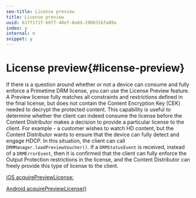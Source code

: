 ```yaml
---
seo-title: License preview
title: License preview
uuid: 61ff171f-b977-40ef-8e8d-2900316fa89a
index: y
internal: n
snippet: y
---
```


# License preview{#license-preview}

If there is a question around whether or not a device can consume and fully enforce a Primetime DRM license, you can use the License Preview feature. A Preview license fully matches all constraints and restrictions defined in the final license, but does not contain the Content Encryption Key (CEK) needed to decrypt the protected content. This capability is useful to determine whether the client can indeed consume the license before the Content Distributor makes a decision to provide a particular license to the client. For example - a customer wishes to watch HD content, but the Content Distributor wants to ensure that the device can fully detect and engage HDCP. In this situation, the client can call `DRMManager.loadPreviewVoucher()`. If a `DRMStatusEvent` is received, instead of a `DRMErrorEvent`, then it is confirmed that the client can fully enforce the Output Protection restrictions in the license, and the Content Distributor can freely provide this type of license to the client.

[iOS acquirePreviewLicense:](http://help.adobe.com/en_US/primetime/api/drm-apis/client/ios/interface_d_r_m_manager.html#a3baac603bdd8826624dbe97f9faaba10)

[Android acquirePreviewLicense()](http://help.adobe.com/en_US/primetime/api/drm-apis/client/android/com/adobe/ave/drm/DRMManager.html#acquirePreviewLicense(com.adobe.ave.drm.DRMMetadata,%20com.adobe.ave.drm.DRMOperationErrorCallback,%20com.adobe.ave.drm.DRMLicenseAcquiredCallback)) 
